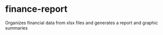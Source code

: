# finance-report
Organizes financial data from xlsx files and generates a report and graphic summaries
